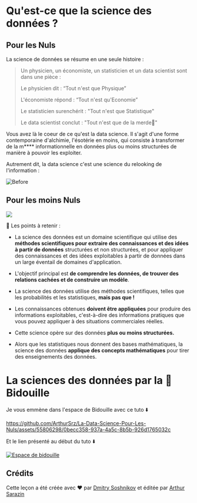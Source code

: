 # Qu'est-ce que la science des données ?

## Pour les Nuls

La science de données se résume en une seule histoire : 

> Un physicien, un économiste, un statisticien et un data scientist sont dans une pièce :
>
> Le physicien dit : “Tout n'est que Physique”
> 
> L'économiste répond : “Tout n'est qu'Economie”
> 
> Le statisticien surenchérit : "Tout n'est que Statistique"
> 
> Le data scientist conclut : "Tout n'est que de la merde🙊"

Vous avez là le coeur de ce qu'est la data science. Il s'agit d'une forme contemporaine d'alchimie, l'ésotérie en moins, qui consiste à transformer de la m**** informationnelle en données plus ou moins structurées de manière à pouvoir les exploiter.

Autrement dit, la data science c'est une science du relooking de l'information : 

<div>
  <img src="https://media.giphy.com/media/RCoP1WSypiCty/giphy.gif" id="imageBefore" alt="Before">
</div>


## Pour les moins Nuls


![](https://youtu.be/beZ7Mb_oz9I)

🚨 Les points à retenir : 
* La science des données est un domaine scientifique qui utilise des **méthodes scientifiques pour extraire des connaissances et des idées à partir de données** structurées et non structurées, et pour appliquer des connaissances et des idées exploitables à partir de données dans un large éventail de domaines d'application.
  
* L'objectif principal est **de comprendre les données, de trouver des relations cachées et de construire un modèle**.
  
* La science des données utilise des méthodes scientifiques, telles que les probabilités et les statistiques, **mais pas que !**
    
* Les connaissances obtenues **doivent être appliquées** pour produire des informations exploitables, c'est-à-dire des informations pratiques que vous pouvez appliquer à des situations commerciales réelles.
* Cette science opère sur des données **plus ou moins structurées.**
* Alors que les statistiques nous donnent des bases mathématiques, la science des données **applique des concepts mathématiques** pour tirer des enseignements des données.


# La sciences des données par la 🙌 Bidouille


Je vous emmène dans l'espace de Bidouille avec ce tuto ⬇️ 


https://github.com/ArthurSrz/La-Data-Science-Pour-Les-Nuls/assets/55806298/0becc358-937a-4a5c-8b5b-926d1765032c




Et le lien présenté au début du tuto ⬇️

[![Espace de bidouille](https://github.com/codespaces/badge.svg)](https://github.com/codespaces/new?hide_repo_select=true&ref=main&repo=344191198)




## Crédits

Cette leçon a été créée avec ♥️ par [Dmitry Soshnikov](http://soshnikov.com) et éditée par [Arthur Sarazin]()
